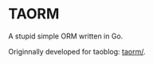 # TAORM

A stupid simple ORM written in Go.

Originnally developed for taoblog: [taorm/](https://github.com/movsb/taoblog/tree/cc5a8067d847dee7a0754b9e0a7eee6dcf25e573/modules/taorm).


